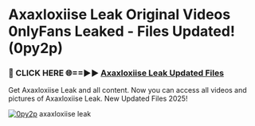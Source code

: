 # Axaxloxiise Leak Original Videos 0nlyFans Leaked - Files Updated! (0py2p)

<h3>🔴 CLICK HERE 🌐==►► <a href="https://tinyurl.com/x26r9saj" rel="nofollow">Axaxloxiise Leak Updated Files</a></h3>

Get Axaxloxiise Leak and all content. Now you can access all videos and pictures of Axaxloxiise Leak. New Updated Files 2025!

[![0py2p](https://i.imgur.com/LkgZPqh.gif)](https://tinyurl.com/x26r9saj)
axaxloxiise leak